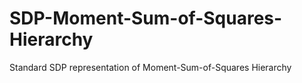 # SDP-Moment-Sum-of-Squares-Hierarchy
Standard SDP representation of Moment-Sum-of-Squares Hierarchy
